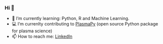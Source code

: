 ### Hi 👋


- :blue_book:  I’m currently learning: Python, R and Machine Learning. 
- :computer: I’m currenlty contributing to [PlasmaPy](https://github.com/PlasmaPy/PlasmaPy) (open source Python package for plasma science)
- 📫 How to reach me: [LinkedIn](https://www.linkedin.com/in/marcin-kastek/)
